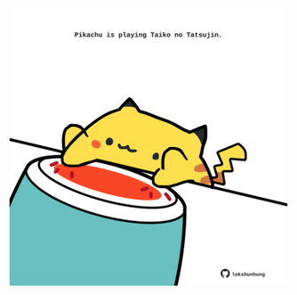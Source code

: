 <!-- built at 22/12/2024, 23:00:46 UTC -->
<p align="center">
  <img width="500" height="500" src="./ReadmeImage.svg">
</p>
